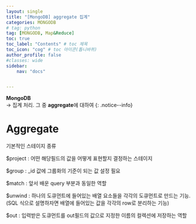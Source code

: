 ```yaml
---
layout: single
title: "[MongoDB] aggregate 집계"
categories: MONGODB
# tag: python
tag: [MONGODB, Map&Reduce]
toc: true
toc_label: "Contents" # toc 제목
toc_icon: "cog" # toc 아이콘(톱니바퀴)
author_profile: false
#classes: wide
sidebar:
    nav: "docs"


---
```




**MongoDB** 
<br> → 집계 처리. 그 중 **aggregate**에 대하여
{: .notice--info}



# Aggregate

기본적인 스테이지 종류

$project : 어떤 해당필드의 값을 어떻게 표현할지 결정하는 스테이지

$group : _id 값에 그룹화의 기준이 되는 값 설정 필요

$match : 앞서 배운 query 부분과 동일한 역할

$unwind : 하나의 도큐먼트에 들어있는 배열 요소들을 각각의 도큐먼트로 만드는 기능.(SQL 식으로 설명하자면 배열에 들어있는 값을 각각의 row로 분리하는 기능)

$out : 입력받은 도큐먼트를 out필드의 값으로 지정한 이름의 컬렉션에 저장하는 역할

